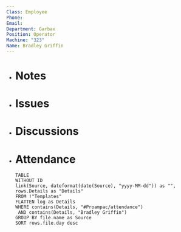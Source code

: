 ```yaml
---
Class: Employee
Phone: 
Email: 
Department: Garbax
Position: Operator
Machine: "323"
Name: Bradley Griffin
---
```

- # Notes
- # Issues
- # Discussions
- # Attendance
  
  ```dataview
  TABLE
  WITHOUT ID
  link(Source, dateformat(date(Source), "yyyy-MM-dd")) as "",
  rows.Details as "Details"
  FROM !"Templates"
  FLATTEN log as Details
  WHERE contains(Details, "#Proampac/attendance")
   AND contains(Details, "Bradley Griffin")
  GROUP BY file.name as Source
  SORT rows.file.day desc
  ```